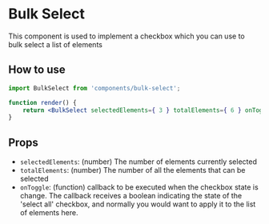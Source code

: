 # Bulk Select

This component is used to implement a checkbox which you can use to bulk select a list of elements

## How to use

```jsx
import BulkSelect from 'components/bulk-select';

function render() {
	return <BulkSelect selectedElements={ 3 } totalElements={ 6 } onToggle={ callback } />;
}
```

## Props

- `selectedElements`: (number) The number of elements currently selected
- `totalElements`: (number) The number of all the elements that can be selected
- `onToggle`: (function) callback to be executed when the checkbox state is change. The callback receives a boolean indicating the state of the 'select all' checkbox, and normally you would want to apply it to the list of elements here.
